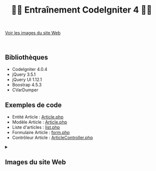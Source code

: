 # <h1 align="center">👨‍💻 Entraînement CodeIgniter 4 👩‍💻</h1>

</br>

[Voir les images du site Web](#images-du-site-web)

</br>

## Bibliothèques
- CodeIgniter 4.0.4
- jQuery 3.5.1
- jQuery UI 1.12.1
- Boostrap 4.5.3
- CVarDumper

## Exemples de code
- Entité Article : [Article.php](app/Entities/Article.php)
- Modèle Article : [Article.php](app/Models/Article.php)
- Liste d'articles : [list.php](app/Views/articles/list.php)
- Formulaire Article : [form.php](app/Views/articles/form.php)
- Contrôleur Article : [ArticleController.php](app/Controllers/ArticleController.php)

[imgSize]: 1000

<details>
  <summary><h2>Images du site Web</h2></summary>
  
  ### <ins>Liste des articles</ins>
  <img src="/public/img/readme/article-list.png" alt="article-list" width=[imgSize]/>
  
  ### <ins>Création d'un article</ins>
  <img src="/public/img/readme/article-create.png" alt="article-create" width=[imgSize]/>
</details>
